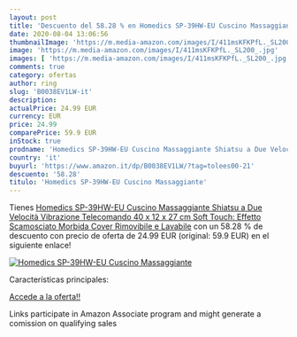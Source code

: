 ```yaml
---
layout: post
title: 'Descuento del 58.28 % en Homedics SP-39HW-EU Cuscino Massaggiante'
date: 2020-08-04 13:06:56
thumbnailImage: 'https://m.media-amazon.com/images/I/411msKFKPfL._SL200_.jpg'
image: 'https://m.media-amazon.com/images/I/411msKFKPfL._SL200_.jpg'
images: [ 'https://m.media-amazon.com/images/I/411msKFKPfL._SL200_.jpg' ]
comments: true
category: ofertas
author: ring
slug: 'B0038EV1LW-it'
description:
actualPrice: 24.99 EUR
currency: EUR
price: 24.99
comparePrice: 59.9 EUR
inStock: true
prodname: 'Homedics SP-39HW-EU Cuscino Massaggiante Shiatsu a Due Velocità  Vibrazione  Telecomando  40 x 12 x 27 cm  Soft Touch: Effetto Scamosciato  Morbida Cover Rimovibile e Lavabile'
country: 'it'
buyurl: 'https://www.amazon.it/dp/B0038EV1LW/?tag=tolees00-21'
descuento: '58.28'
titulo: 'Homedics SP-39HW-EU Cuscino Massaggiante'
---
```


Tienes [Homedics SP-39HW-EU Cuscino Massaggiante Shiatsu a Due Velocità  Vibrazione  Telecomando  40 x 12 x 27 cm  Soft Touch: Effetto Scamosciato  Morbida Cover Rimovibile e Lavabile](https://www.amazon.it/dp/B0038EV1LW/?tag=tolees00-21) con un 58.28 % de descuento con precio de oferta de 24.99 EUR (original: 59.9 EUR) en el siguiente enlace!

[![Homedics SP-39HW-EU Cuscino Massaggiante](https://m.media-amazon.com/images/I/411msKFKPfL._SL200_.jpg)](https://www.amazon.it/dp/B0038EV1LW/?tag=tolees00-21)

Características principales:


[Accede a la oferta!!](https://www.amazon.it/dp/B0038EV1LW/?tag=tolees00-21)

Links participate in Amazon Associate program and might generate a comission on qualifying sales


